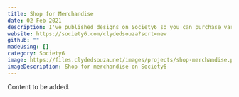 ```yaml
---
title: Shop for Merchandise
date: 02 Feb 2021
description: I've published designs on Society6 so you can purchase various items from the store with my designs printed on top of it. Some really cool stuff on store - you should really check it out.
website: https://society6.com/clydedsouza?sort=new
github: ""
madeUsing: []
category: Society6
image: https://files.clydedsouza.net/images/projects/shop-merchandise.png
imageDescription: Shop for merchandise on Society6
---
```


Content to be added.

